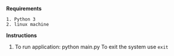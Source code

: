 **Requirements**

    1. Python 3
    2. linux machine

**Instructions**  
1. To run  application:
        python main.py
      To exit the system use  `exit`
    